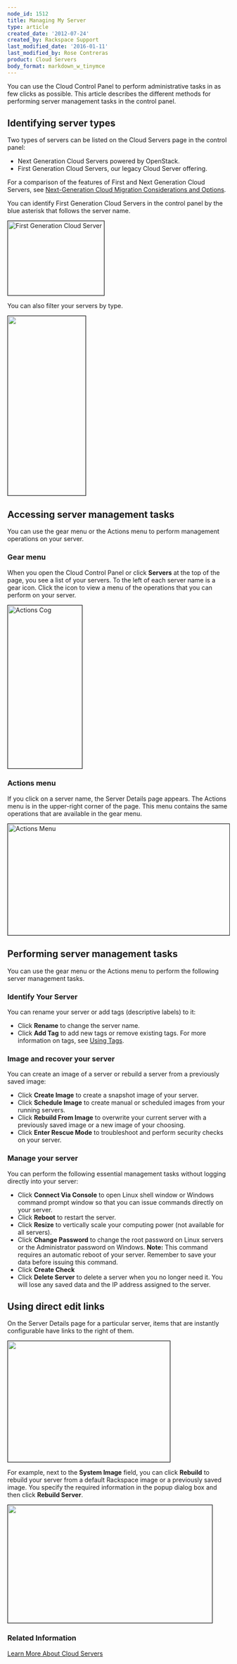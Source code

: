 ```yaml
---
node_id: 1512
title: Managing My Server
type: article
created_date: '2012-07-24'
created_by: Rackspace Support
last_modified_date: '2016-01-11'
last_modified_by: Rose Contreras
product: Cloud Servers
body_format: markdown_w_tinymce
---
```


You can use the Cloud Control Panel to perform administrative tasks in as few clicks as possible. This article describes the different methods for performing server management tasks in the control panel.

## Identifying server types

Two types of servers can be listed on the Cloud Servers page in the control panel:

- Next Generation Cloud Servers powered by OpenStack.
- First Generation Cloud Servers, our legacy Cloud Server offering.

For a comparison of the features of First and Next Generation Cloud Servers, see [Next-Generation Cloud Migration Considerations and Options](/howto/next-generation-cloud-servers-migration-considerations-and-options).

You can identify First Generation Cloud Servers in the control panel by the blue asterisk that follows the server name.

<img alt="First Generation Cloud Server" height="169" src="https://8026b2e3760e2433679c-fffceaebb8c6ee053c935e8915a3fbe7.ssl.cf2.rackcdn.com/field/image/First_Generation_Server.png" title="" width="219" border="1" />

You can also filter your servers by type.

<img alt="" height="408" src="https://8026b2e3760e2433679c-fffceaebb8c6ee053c935e8915a3fbe7.ssl.cf2.rackcdn.com/field/image/Server%20Type%20Filter.png" title="" width="177" border="1" />

## Accessing server management tasks

You can use the gear menu or the Actions menu to perform management operations on your server.

### Gear menu

When you open the Cloud Control Panel or click **Servers** at the top of the page, you see a list of your servers. To the left of each server name is a gear icon. Click the icon to view a menu of the operations that you can perform on your server.

<img alt="Actions Cog" height="371" src="https://8026b2e3760e2433679c-fffceaebb8c6ee053c935e8915a3fbe7.ssl.cf2.rackcdn.com/field/image/Actions%20Cog%20Expanded_0.png" title="" width="169" border="1" />

### Actions menu

If you click on a server name, the Server Details page appears. The Actions menu is in the upper-right corner of the page. This menu contains the same operations that are available in the gear menu.

<img alt="Actions Menu" height="253" src="https://8026b2e3760e2433679c-fffceaebb8c6ee053c935e8915a3fbe7.ssl.cf2.rackcdn.com/field/image/Actions%20Menu.png" title="" width="585" border="1" />

## Performing server management tasks

You can use the gear menu or the Actions menu to perform the following server management tasks.

### Identify Your Server

You can rename your server or add tags (descriptive labels) to it:

- Click **Rename** to change the server name.
- Click **Add Tag** to add new tags or remove existing tags.  For more information on tags, see [Using Tags](/howto/using-cloud-servers-tags).


### Image and recover your server

You can create an image of a server or rebuild a server from a previously saved image:

- Click **Create Image** to create a snapshot image of your server.
- Click **Schedule Image** to create manual or scheduled images from your running servers.
- Click **Rebuild From Image** to overwrite your current server with a previously saved image or a new image of your choosing.
- Click **Enter Rescue Mode** to troubleshoot and perform security checks on your server.

### Manage your server

You can perform the following essential management tasks without logging directly into your server:

- Click **Connect Via Console** to open Linux shell window or Windows command prompt window so that you can issue commands directly on your server.
- Click **Reboot** to restart the server.
- Click **Resize** to vertically scale your computing power (not available for all servers).
- Click **Change Password** to change the root password on Linux servers or the Administrator password on Windows.
    **Note:** This command requires an automatic reboot of your server. Remember to save your data before issuing this command.
- Click **Create Check**
- Click **Delete Server** to delete a server when you no longer need it. You will lose any saved data and the IP address assigned to the server.

## Using direct edit links

On the Server Details page for a particular server, items that are instantly configurable have links to the right of them.

<img src="/knowledge_center/sites/default/files/field/image/1512NewImage-1.png" width="369" height="275" alt="" border="1"  />

For example, next to the **System Image** field, you can click **Rebuild** to rebuild your server from a default Rackspace image or a previously saved image.  You specify the required information in the popup dialog box and then click **Rebuild Server**.

<img src="/knowledge_center/sites/default/files/field/image/1512NewImage-2.png" width="465" height="268" alt="" border="1"  />

### Related Information

[Learn More About Cloud Servers](/howto/learn-more-about-cloud-servers)

<p>&nbsp;</p>
